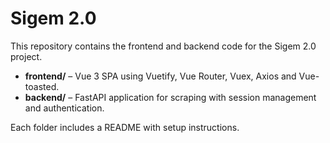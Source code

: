 # Sigem 2.0

This repository contains the frontend and backend code for the Sigem 2.0 project.

- **frontend/** – Vue 3 SPA using Vuetify, Vue Router, Vuex, Axios and Vue-toasted.
- **backend/** – FastAPI application for scraping with session management and authentication.

Each folder includes a README with setup instructions.
